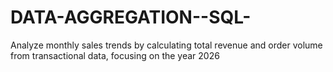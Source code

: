 # DATA-AGGREGATION--SQL-
Analyze monthly sales trends by calculating total revenue and order volume from transactional data, focusing on the year 2026

